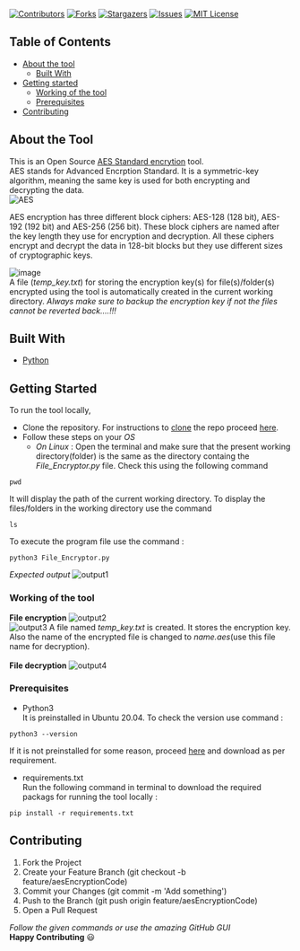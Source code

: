 [![Contributors][contributors-shield]][contributors-url]
[![Forks][forks-shield]][forks-url]
[![Stargazers][stars-shield]][stars-url]
[![Issues][issues-shield]][issues-url]
[![MIT License][license-shield]][license-url]

## Table of Contents
* [About the tool](#about-the-tool)
  * [Built With](#built-with)
* [Getting started](#getting-started)
  * [Working of the tool](#working-of-the-tool)
  * [Prerequisites](#prerequisites)
* [Contributing](#contributing)
  
## About the Tool
This is an Open Source [AES Standard encrytion][0] tool.<br>
AES stands for Advanced Encrption Standard. It is a symmetric-key algorithm, meaning the same key is used for both encrypting and decrypting the data.
<br>
![AES][img1]
<br>
<p>
AES encryption has three different block ciphers: AES-128 (128 bit), AES-192 (192 bit) and AES-256 (256 bit). These block ciphers are named after the key length they use for encryption and decryption. All these ciphers encrypt and decrypt the data in 128-bit blocks but they use different sizes of cryptographic keys.
</p>

![image][img2]
<br>
A file (*temp_key.txt*) for storing the encryption key(s) for file(s)/folder(s) encrypted using the tool is automatically created in the current working directory.
*Always make sure to backup the encryption key if not the files cannot be reverted back....!!!*

## Built With
* [Python][1]

## Getting Started 
To run the tool locally, 
* Clone the repository. For instructions to [clone][2] the repo proceed [here][3].
* Follow these steps on your *OS*
  * *On Linux* : Open the terminal and make sure that the present working directory(folder) is the same as the directory containg the *File_Encryptor.py* file. Check this using the following command
```
pwd
```
It will display the path of the current working directory. To display the files/folders in the working directory use the command
```
ls
```
To execute the program file use the command :
```
python3 File_Encryptor.py
```
*Expected output*
![output1][img3]

### Working of the tool
**File encryption**
![output2][img4]
<br>
![output3][img5]
A file named *temp_key.txt* is created. It stores the encryption key. Also the name of the encrypted file is changed to *name.aes*(use this file name for decryption).
<br>
<br>
**File decryption**
![output4][img6]

### Prerequisites
* Python3<br>
It is preinstalled in Ubuntu 20.04. To check the version use command :
```
python3 --version
```
If it is not preinstalled for some reason, proceed [here][4] and download as per requirement.
* requirements.txt<br>
Run the following command in terminal to download the required packags for running the tool locally : 
```
pip install -r requirements.txt
```
## Contributing
1. Fork the Project
1. Create your Feature Branch (git checkout -b feature/aesEncryptionCode)
1. Commit your Changes (git commit -m 'Add something')
1. Push to the Branch (git push origin feature/aesEncryptionCode)
1. Open a Pull Request

*Follow the given commands or use the amazing GitHub GUI*
<br>**Happy Contributing** :smiley:

[contributors-shield]: https://img.shields.io/github/contributors/rexdivakar/Fi1e-EncRypt0R.svg?style=flat-square
[contributors-url]: https://github.com/rexdivakar/Fi1e-EncRypt0R/graphs/contributors
[forks-shield]: https://img.shields.io/github/forks/rexdivakar/Fi1e-EncRypt0R.svg?style=flat-square
[forks-url]: https://github.com/rexdivakar/Fi1e-EncRypt0R/network/members
[stars-shield]: https://img.shields.io/github/stars/rexdivakar/Fi1e-EncRypt0R.svg?style=flat-square
[stars-url]: https://github.com/rexdivakar/Fi1e-EncRypt0R/stargazers
[issues-shield]: https://img.shields.io/github/issues/rexdivakar/Fi1e-EncRypt0R.svg?style=flat-square
[issues-url]: https://github.com/rexdivakar/Fi1e-EncRypt0R/issues
[license-shield]: https://img.shields.io/github/license/rexdivakar/Fi1e-EncRypt0R.svg?style=flat-square
[license-url]: https://github.com/rexdivakar/Fi1e-EncRypt0R/blob/master/LICENSE.txt
[0]:https://www.comparitech.com/blog/information-security/what-is-aes-encryption/
[1]:https://www.python.org/
[2]:https://docs.github.com/en/free-pro-team@latest/github/creating-cloning-and-archiving-repositories/cloning-a-repository-from-github
[3]:https://docs.github.com/en/free-pro-team@latest/github/creating-cloning-and-archiving-repositories/cloning-a-repository
[4]:https://www.python.org/downloads/
[img1]:https://www.atpinc.com/upload/images/2020/04-22/4e79465eb02f4422a7c4bba9f99ffa09.jpg
[img2]:https://cdn.ttgtmedia.com/rms/onlineImages/security-aes_design_mobile.jpg
[img3]:https://github.com/Tawishi/Fi1e-EncRypt0R/blob/update-readme/images/Screenshot%20from%202020-10-01%2021-22-14.png
[img4]:https://github.com/Tawishi/Fi1e-EncRypt0R/blob/update-readme/images/Screenshot%20from%202020-10-01%2021-24-53.png
[img5]:https://github.com/Tawishi/Fi1e-EncRypt0R/blob/update-readme/images/Screenshot%20from%202020-10-01%2021-26-17.png
[img6]:https://github.com/Tawishi/Fi1e-EncRypt0R/blob/update-readme/images/Screenshot%20from%202020-10-01%2021-27-23.png
